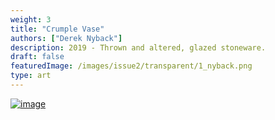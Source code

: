 ```yaml
---
weight: 3
title: "Crumple Vase"
authors: ["Derek Nyback"]
description: 2019 - Thrown and altered, glazed stoneware.
draft: false
featuredImage: /images/issue2/transparent/1_nyback.png
type: art
---
```


<a href = "/images/issue2/1_crumplevase.jpg" data-lightbox="img">![image](/images/issue2/1_crumplevase.jpg#issues)</a>